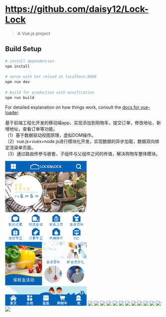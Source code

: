 # https://github.com/daisy12/Lock-Lock

> A Vue.js project

## Build Setup

``` bash
# install dependencies
npm install

# serve with hot reload at localhost:8080
npm run dev

# build for production with minification
npm run build
```

For detailed explanation on how things work, consult the [docs for vue-loader](http://vuejs.github.io/vue-loader).

基于前端工程化开发的移动端app，实现添加到购物车，提交订单，修改地址，新增地址，查看订单等功能。                                                 
（1）基于数据驱动视图原理，虚拟DOM操作。                                                                                                 
（2）vue.js+vuex+node.js进行模块化开发，实现数据的异步加载，数据双向绑定渲染单页面。                                                         
（3）通过路由传参与嵌套，子组件与父组件之间的传值，解决购物车整体模块。  

![](https://github.com/daisy12/Lock-Lock/blob/master/src/assets/image/eshop/1.png)
![](https://github.com/daisy12/Lock-Lock/tree/master/src/assets/image/eshop/2.png)
![](https://github.com/daisy12/Lock-Lock/tree/master/src/assets/image/eshop/3.png)
![](https://github.com/daisy12/Lock-Lock/tree/master/src/assets/image/eshop/4.png)
![](https://github.com/daisy12/Lock-Lock/tree/master/src/assets/image/eshop/5.png)
![](https://github.com/daisy12/Lock-Lock/tree/master/src/assets/image/eshop/6.png)
![](https://github.com/daisy12/Lock-Lock/tree/master/src/assets/image/eshop/7.png)
![](https://github.com/daisy12/Lock-Lock/tree/master/src/assets/image/eshop/8.png)
![](https://github.com/daisy12/Lock-Lock/tree/master/src/assets/image/eshop/9.png)
![](https://github.com/daisy12/Lock-Lock/tree/master/src/assets/image/eshop/10.png)
![](https://github.com/daisy12/Lock-Lock/tree/master/src/assets/image/eshop/11.png)
![](https://github.com/daisy12/Lock-Lock/tree/master/src/assets/image/eshop/12.png)
![](https://github.com/daisy12/Lock-Lock/tree/master/src/assets/image/eshop/13.png)
![](https://github.com/daisy12/Lock-Lock/tree/master/src/assets/image/eshop/14.png)
